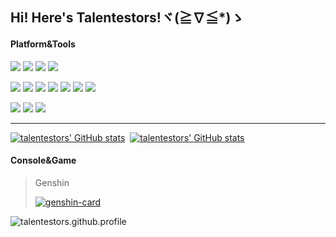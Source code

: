 ## Hi! Here's Talentestors!ヾ(≧∇≦*)ゝ

#### Platform&Tools

[![](https://img.shields.io/badge/Windows-11-4e9eee?style=flat-square&logo=windows&logoColor=ffffff)](https://www.microsoft.com/windows/windows-11)
[![](https://img.shields.io/badge/IDE-Visual%20Studio%20Code-blue?style=flat-square&logo=visual-studio-code&logoColor=ffffff)](https://code.visualstudio.com/)
[![](https://img.shields.io/badge/OS-Arch%20Linux-33aadd?style=flat-square&logo=arch-linux&logoColor=ffffff)](https://www.archlinux.org/)
[![](https://img.shields.io/badge/Linux-vim-57A143?style=flat-square&logo=Vim&logoColor=ffffff)](https://www.vim.org/)

[![](https://img.shields.io/badge/-HTML5-E34F26?style=flat-square&logo=html5&logoColor=white)](https://html.spec.whatwg.org/)
[![](https://img.shields.io/badge/-CSS3-1572B6?style=flat-square&logo=css3&logoColor=white)](https://www.w3.org/Style/CSS/)
[![](https://img.shields.io/badge/-JavaScript-f7e018?style=flat-square&logo=javascript&logoColor=white)](https://www.ecma-international.org/)
[![](https://img.shields.io/badge/-TypeScript-007acc?style=flat-square&logo=typescript&logoColor=white)](https://www.typescriptlang.org/)
[![](https://img.shields.io/badge/-Git-f05032?style=flat-square&logo=git&logoColor=white)](https://git-scm.com/)
[![](https://img.shields.io/badge/-Vue.js-4fc08d?style=flat-square&logo=vue.js&logoColor=ffffff)](https://vuejs.org/)
[![](https://img.shields.io/badge/-Node.js-43853d?style=flat-square&logo=node.js&logoColor=ffffff)](https://nodejs.org/)

[![](https://img.shields.io/badge/-C++-00599C?style=flat-square&logo=cplusplus&logoColor=white)](https://cplusplus.com/)
[![](https://img.shields.io/badge/-Python-3776AB?style=flat-square&logo=Python&logoColor=white)](https://www.python.org/)
[![](https://img.shields.io/badge/-Linux-fcc624?style=flat-square&logo=linux&logoColor=white)](https://www.linuxfoundation.org/)

<hr/>

[![talentestors' GitHub stats](https://github-readme-stats.stazxr.cn/api?username=talentestors&show_icons=true&theme=radical)](https://github-readme-stats-gray-eight-44.vercel.app/api?username=talentestors&show_icons=true&theme=radical)&nbsp;
[![talentestors' GitHub stats](https://github-readme-stats.stazxr.cn/api/top-langs/?username=talentestors&show_icons=true&include_all_commits=true&theme=radical&layout=compact)](https://github-readme-stats-gray-eight-44.vercel.app/api/top-langs/?username=talentestors&show_icons=true&include_all_commits=true&theme=radical)

#### Console&Game

> Genshin
> 
> [![genshin-card](https://genshin-card.himiku.com/rand/195834099.png)](https://www.miyoushe.com/ys/accountCenter/postList?id=195834099)

![talentestors.github.profile](https://count.getloli.com/get/@talentestors.github.profile?theme=rule34)
